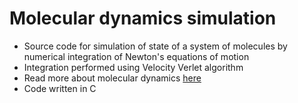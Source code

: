 # Molecular dynamics simulation
- Source code for simulation of state of a system of molecules by numerical integration of Newton's equations of motion
- Integration performed using Velocity Verlet algorithm
- Read more about molecular dynamics [here](https://en.wikipedia.org/wiki/Molecular_dynamics)
- Code written in C
